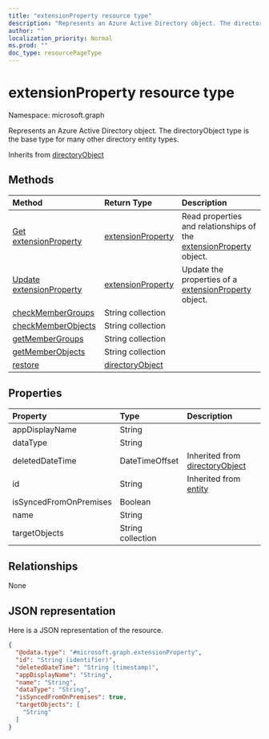 ```yaml
---
title: "extensionProperty resource type"
description: "Represents an Azure Active Directory object. The directoryObject type is the base type for many other directory entity types."
author: ""
localization_priority: Normal
ms.prod: ""
doc_type: resourcePageType
---
```


# extensionProperty resource type


Namespace: microsoft.graph

Represents an Azure Active Directory object. The directoryObject type is the base type for many other directory entity types.


Inherits from [directoryObject](../resources/directoryobject.md)

## Methods
|Method|Return Type|Description|
|:---|:---|:---|
|[Get extensionProperty](../api/extensionproperty-get.md)|[extensionProperty](../resources/extensionproperty.md)|Read properties and relationships of the [extensionProperty](../resources/extensionproperty.md) object.|
|[Update extensionProperty](../api/extensionproperty-update.md)|[extensionProperty](../resources/extensionproperty.md)|Update the properties of a [extensionProperty](../resources/extensionproperty.md) object.|
|[checkMemberGroups](../api/extensionproperty-checkmembergroups.md)|String collection||
|[checkMemberObjects](../api/extensionproperty-checkmemberobjects.md)|String collection||
|[getMemberGroups](../api/extensionproperty-getmembergroups.md)|String collection||
|[getMemberObjects](../api/extensionproperty-getmemberobjects.md)|String collection||
|[restore](../api/extensionproperty-restore.md)|[directoryObject](../resources/directoryobject.md)||

## Properties
|Property|Type|Description|
|:---|:---|:---|
|appDisplayName|String||
|dataType|String||
|deletedDateTime|DateTimeOffset| Inherited from [directoryObject](../resources/directoryobject.md)|
|id|String| Inherited from [entity](../resources/entity.md)|
|isSyncedFromOnPremises|Boolean||
|name|String||
|targetObjects|String collection||

## Relationships
None

## JSON representation
Here is a JSON representation of the resource.
<!-- {
  "blockType": "resource",
  "keyProperty": "id",
  "@odata.type": "microsoft.graph.extensionProperty",
  "baseType": "microsoft.graph.directoryObject",
  "openType": true
}
-->
``` json
{
  "@odata.type": "#microsoft.graph.extensionProperty",
  "id": "String (identifier)",
  "deletedDateTime": "String (timestamp)",
  "appDisplayName": "String",
  "name": "String",
  "dataType": "String",
  "isSyncedFromOnPremises": true,
  "targetObjects": [
    "String"
  ]
}
```


